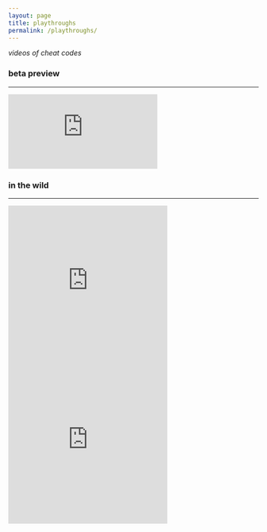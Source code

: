 ```yaml
---
layout: page
title: playthroughs
permalink: /playthroughs/
---
```


_videos of cheat codes_

### beta preview
---

<div class="container-fluid">
<div class="row">
<div class="col embed-responsive embed-responsive-16by9 mb-5">
<iframe src="https://player.vimeo.com/video/448357979?byline=0&portrait=0" class="embed-responsive embed-responsive-16by9" frameborder="0" allow="autoplay; fullscreen" allowfullscreen></iframe>
</div>
</div>
</div>

### in the wild
---

<div class="row">
<div class="col-md-6 col-sm-12 mb-5">
<iframe src="https://www.instagram.com/p/CER_ig6hV4b/embed" frameborder="0" allowfullscreen scrolling="no" allowtransparency width="320" height="320"></iframe>
</div>
<div class="col-md-6 col-sm-12 mb-5">
<iframe src="https://www.instagram.com/p/CEH50KsBJz0/embed" frameborder="0" allowfullscreen scrolling="no" allowtransparency width="320" height="320"></iframe>
</div>
</div>